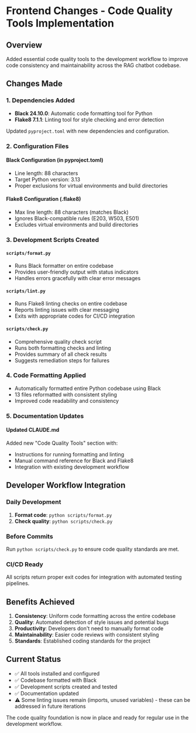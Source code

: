 # Frontend Changes - Code Quality Tools Implementation

## Overview
Added essential code quality tools to the development workflow to improve code consistency and maintainability across the RAG chatbot codebase.

## Changes Made

### 1. Dependencies Added
- **Black 24.10.0**: Automatic code formatting tool for Python
- **Flake8 7.1.1**: Linting tool for style checking and error detection

Updated `pyproject.toml` with new dependencies and configuration.

### 2. Configuration Files

#### Black Configuration (in pyproject.toml)
- Line length: 88 characters
- Target Python version: 3.13
- Proper exclusions for virtual environments and build directories

#### Flake8 Configuration (.flake8)
- Max line length: 88 characters (matches Black)
- Ignores Black-compatible rules (E203, W503, E501)
- Excludes virtual environments and build directories

### 3. Development Scripts Created

#### `scripts/format.py`
- Runs Black formatter on entire codebase
- Provides user-friendly output with status indicators
- Handles errors gracefully with clear error messages

#### `scripts/lint.py`
- Runs Flake8 linting checks on entire codebase
- Reports linting issues with clear messaging
- Exits with appropriate codes for CI/CD integration

#### `scripts/check.py`
- Comprehensive quality check script
- Runs both formatting checks and linting
- Provides summary of all check results
- Suggests remediation steps for failures

### 4. Code Formatting Applied
- Automatically formatted entire Python codebase using Black
- 13 files reformatted with consistent styling
- Improved code readability and consistency

### 5. Documentation Updates

#### Updated CLAUDE.md
Added new "Code Quality Tools" section with:
- Instructions for running formatting and linting
- Manual command reference for Black and Flake8
- Integration with existing development workflow

## Developer Workflow Integration

### Daily Development
1. **Format code**: `python scripts/format.py`
2. **Check quality**: `python scripts/check.py`

### Before Commits
Run `python scripts/check.py` to ensure code quality standards are met.

### CI/CD Ready
All scripts return proper exit codes for integration with automated testing pipelines.

## Benefits Achieved

1. **Consistency**: Uniform code formatting across the entire codebase
2. **Quality**: Automated detection of style issues and potential bugs
3. **Productivity**: Developers don't need to manually format code
4. **Maintainability**: Easier code reviews with consistent styling
5. **Standards**: Established coding standards for the project

## Current Status
- ✅ All tools installed and configured
- ✅ Codebase formatted with Black
- ✅ Development scripts created and tested
- ✅ Documentation updated
- ⚠️  Some linting issues remain (imports, unused variables) - these can be addressed in future iterations

The code quality foundation is now in place and ready for regular use in the development workflow.